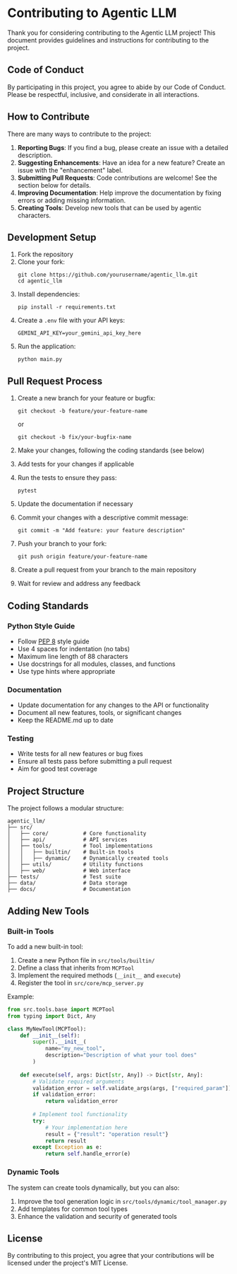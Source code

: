 # Contributing to Agentic LLM

Thank you for considering contributing to the Agentic LLM project! This document provides guidelines and instructions for contributing to the project.

## Code of Conduct

By participating in this project, you agree to abide by our Code of Conduct. Please be respectful, inclusive, and considerate in all interactions.

## How to Contribute

There are many ways to contribute to the project:

1. **Reporting Bugs**: If you find a bug, please create an issue with a detailed description.
2. **Suggesting Enhancements**: Have an idea for a new feature? Create an issue with the "enhancement" label.
3. **Submitting Pull Requests**: Code contributions are welcome! See the section below for details.
4. **Improving Documentation**: Help improve the documentation by fixing errors or adding missing information.
5. **Creating Tools**: Develop new tools that can be used by agentic characters.

## Development Setup

1. Fork the repository
2. Clone your fork:
   ```
   git clone https://github.com/yourusername/agentic_llm.git
   cd agentic_llm
   ```
3. Install dependencies:
   ```
   pip install -r requirements.txt
   ```
4. Create a `.env` file with your API keys:
   ```
   GEMINI_API_KEY=your_gemini_api_key_here
   ```
5. Run the application:
   ```
   python main.py
   ```

## Pull Request Process

1. Create a new branch for your feature or bugfix:
   ```
   git checkout -b feature/your-feature-name
   ```
   or
   ```
   git checkout -b fix/your-bugfix-name
   ```

2. Make your changes, following the coding standards (see below)

3. Add tests for your changes if applicable

4. Run the tests to ensure they pass:
   ```
   pytest
   ```

5. Update the documentation if necessary

6. Commit your changes with a descriptive commit message:
   ```
   git commit -m "Add feature: your feature description"
   ```

7. Push your branch to your fork:
   ```
   git push origin feature/your-feature-name
   ```

8. Create a pull request from your branch to the main repository

9. Wait for review and address any feedback

## Coding Standards

### Python Style Guide

- Follow [PEP 8](https://www.python.org/dev/peps/pep-0008/) style guide
- Use 4 spaces for indentation (no tabs)
- Maximum line length of 88 characters
- Use docstrings for all modules, classes, and functions
- Use type hints where appropriate

### Documentation

- Update documentation for any changes to the API or functionality
- Document all new features, tools, or significant changes
- Keep the README.md up to date

### Testing

- Write tests for all new features or bug fixes
- Ensure all tests pass before submitting a pull request
- Aim for good test coverage

## Project Structure

The project follows a modular structure:

```
agentic_llm/
├── src/
│   ├── core/           # Core functionality
│   ├── api/            # API services
│   ├── tools/          # Tool implementations
│   │   ├── builtin/    # Built-in tools
│   │   ├── dynamic/    # Dynamically created tools
│   ├── utils/          # Utility functions
│   ├── web/            # Web interface
├── tests/              # Test suite
├── data/               # Data storage
├── docs/               # Documentation
```

## Adding New Tools

### Built-in Tools

To add a new built-in tool:

1. Create a new Python file in `src/tools/builtin/`
2. Define a class that inherits from `MCPTool`
3. Implement the required methods (`__init__` and `execute`)
4. Register the tool in `src/core/mcp_server.py`

Example:

```python
from src.tools.base import MCPTool
from typing import Dict, Any

class MyNewTool(MCPTool):
    def __init__(self):
        super().__init__(
            name="my_new_tool",
            description="Description of what your tool does"
        )
    
    def execute(self, args: Dict[str, Any]) -> Dict[str, Any]:
        # Validate required arguments
        validation_error = self.validate_args(args, ["required_param"])
        if validation_error:
            return validation_error
            
        # Implement tool functionality
        try:
            # Your implementation here
            result = {"result": "operation result"}
            return result
        except Exception as e:
            return self.handle_error(e)
```

### Dynamic Tools

The system can create tools dynamically, but you can also:

1. Improve the tool generation logic in `src/tools/dynamic/tool_manager.py`
2. Add templates for common tool types
3. Enhance the validation and security of generated tools

## License

By contributing to this project, you agree that your contributions will be licensed under the project's MIT License.